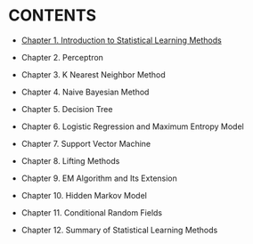 # CONTENTS

  - [Chapter 1. Introduction to Statistical Learning Methods](https://github.com/Eurus-Holmes/Statistical_Learning_Method/blob/master/Code/Introduction-to-Statistical-Learning-Methods.ipynb)

  - Chapter 2. Perceptron

  - Chapter 3. K Nearest Neighbor Method

  - Chapter 4. Naive Bayesian Method

  - Chapter 5. Decision Tree

  - Chapter 6. Logistic Regression and Maximum Entropy Model

  - Chapter 7. Support Vector Machine

  - Chapter 8. Lifting Methods

  - Chapter 9. EM Algorithm and Its Extension

  - Chapter 10. Hidden Markov Model

  - Chapter 11. Conditional Random Fields

  - Chapter 12. Summary of Statistical Learning Methods
